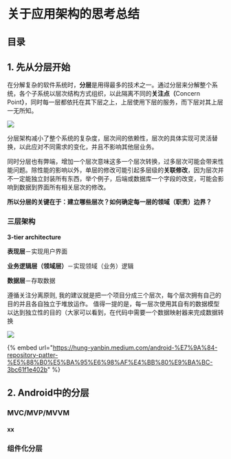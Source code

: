 # 关于应用架构的思考总结

## 目录

## 1. 先从分层开始

在分解复杂的软件系统时，**分层**是用得最多的技术之一。通过分层来分解整个系统，各个子系统以层次结构方式组织，以此隔离不同的**关注点（**&#x43;oncern Poin&#x74;**）**，同时每一层都依托在其下层之上，上层使用下层的服务，而下层对其上层一无所知。

![](broken-reference)

分层架构减小了整个系统的复杂度，层次间的依赖性，层次的具体实现可灵活替换，以此应对不同需求的变化，并且不影响其他层业务。

同时分层也有弊端，增加一个层次意味这多一个层次转换，过多层次可能会带来性能问题。除性能的影响以外，单层的修改可能引起多层级的**关联修改**，因为层次并不一定能独立封装所有东西，举个例子，后端或数据库一个字段的改变，可能会影响到数据到界面所有相关层次的修改。

**所以分层的关键在于：建立哪些层次？如何确定每一层的领域（职责）边界？**

### **三层架构**

**3-tier architecture**

**表现层**－实现用户界面

**业务逻辑层（领域层）**－实现领域（业务）逻辑

**数据层**－存取数据



遵循关注分离原则, 我的建议就是把一个项目分成三个层次，每个层次拥有自己的目的并且各自独立于堆放运作。 值得一提的是，每一层次使用其自有的数据模型以达到独立性的目的（大家可以看到，在代码中需要一个数据映射器来完成数据转换

![](broken-reference)

{% embed url="https://hung-yanbin.medium.com/android-%E7%9A%84-repository-patter-%E5%88%B0%E5%BA%95%E6%98%AF%E4%BB%80%E9%BA%BC-3bc61f1e402b" %}

## 2. Android中的分层

### MVC/MVP/MVVM

#### xx <a href="#zu-jian-hua-fen-ceng-jie-gou" id="zu-jian-hua-fen-ceng-jie-gou"></a>

### 组件化分层

###



